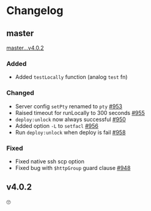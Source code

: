 # Changelog

## master
[master...v4.0.2](https://github.com/deployphp/deployer/compare/v4.0.2...master)

### Added
- Added `testLocally` function (analog `test` fn)

### Changed
- Server config `setPty` renamed to `pty` [#953](https://github.com/deployphp/deployer/pull/953)
- Raised timeout for runLocally to 300 seconds [#955](https://github.com/deployphp/deployer/pull/955)
- `deploy:unlock` now always successful [#950](https://github.com/deployphp/deployer/pull/950)
- Added option `-L` to `setfacl` [#956](https://github.com/deployphp/deployer/pull/956)
- Run `deploy:unlock` when deploy is fail [#958](https://github.com/deployphp/deployer/pull/958)

### Fixed
- Fixed native ssh scp option
- Fixed bug with `$httpGroup` guard clause [#948](https://github.com/deployphp/deployer/pull/948)

## v4.0.2
🙄
